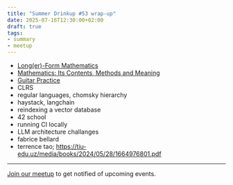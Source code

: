 ```yaml
---
title: "Summer Drinkup #53 wrap-up"
date: 2025-07-16T12:30:00+02:00
draft: true
tags:
- summary
- meetup
---
```


* [Long(er)-Form Mathematics](https://longformmath.com/)
* [Mathematics: Its Contents, Methods and Meaning](https://archive.org/details/MathematicsItsContentsMethodsAndMeaningVol3)
* [Guitar Practice](https://www.captrice.io/)
* CLRS
* regular languages, chomsky hierarchy
* haystack, langchain
* reindexing a vector database
* 42 school
* running CI locally
* LLM architecture challanges
* fabrice bellard
* terrence tao; https://tiu-edu.uz/media/books/2024/05/28/1664976801.pdf

----

[Join our meetup](https://www.meetup.com/de-DE/leipzig-golang/) to get notified of upcoming events.
